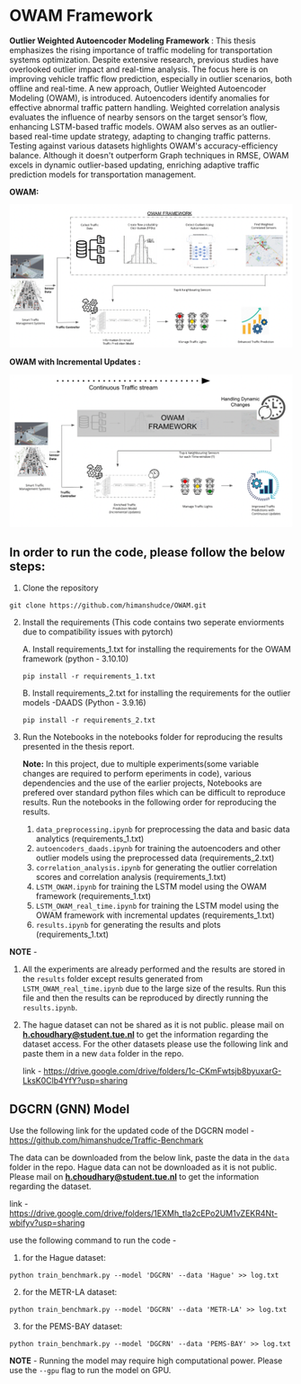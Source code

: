 # OWAM Framework
**Outlier Weighted Autoencoder Modeling Framework** : This thesis emphasizes the rising importance of traffic modeling for transportation systems optimization. Despite extensive research, previous studies have overlooked outlier impact and real-time analysis. The focus here is on improving vehicle traffic flow prediction, especially in outlier scenarios, both offline and real-time. A new approach, Outlier Weighted Autoencoder Modeling (OWAM), is introduced. Autoencoders identify anomalies for effective abnormal traffic pattern handling. Weighted correlation analysis evaluates the influence of nearby sensors on the target sensor’s flow, enhancing LSTM-based traffic models. OWAM also serves as an outlier-based real-time update strategy, adapting to changing traffic patterns. Testing against various datasets highlights OWAM's accuracy-efficiency balance. Although it doesn't outperform Graph techniques in RMSE, OWAM excels in dynamic outlier-based updating, enriching adaptive traffic prediction models for transportation management.


**OWAM:**
<p align="center">
  <img src="./notebooks/plots/OWAM_Offline.png" alt="Example image"/>
</p>


**OWAM with Incremental Updates :**
<p align="center">
  <img src="./notebooks/plots/OWAM_Online.png" alt="Example image"/>
</p>




## In order to run the code, please follow the below steps:

1. Clone the repository
```
git clone https://github.com/himanshudce/OWAM.git
```

2. Install the requirements (This code contains two seperate enviorments due to compatibility issues with pytorch)

    A. Install requirements_1.txt for installing the requirements for the OWAM framework (python - 3.10.10)
    ```
    pip install -r requirements_1.txt
    ```

    B. Install requirements_2.txt for installing the requirements for the outlier models -DAADS (Python - 3.9.16) 
    ```
    pip install -r requirements_2.txt
    ```

3. Run the Notebooks in the notebooks folder for reproducing the results presented in the thesis report. 

    **Note:** In this project, due to multiple experiments(some variable changes are required to perform eperiments in code), various dependencies and the use of the earlier projects, Notebooks are prefered over standard python files which can be difficult to reproduce results. Run the notebooks in the following order for reproducing the results.

    1. ```data_preprocessing.ipynb``` for preprocessing the data and basic data analytics (requirements_1.txt)
    2. ```autoencoders_daads.ipynb``` for training the autoencoders and other outlier models using the preprocessed data (requirements_2.txt) 
    3. ```correlation_analysis.ipynb``` for generating the outlier correlation scores and correlation analysis (requirements_1.txt)
    4. ```LSTM_OWAM.ipynb``` for training the LSTM model using the OWAM framework (requirements_1.txt)
    5. ```LSTM_OWAM_real_time.ipynb``` for training the LSTM model using the OWAM framework with incremental updates (requirements_1.txt)
    6. ```results.ipynb``` for generating the results and plots (requirements_1.txt)

**NOTE** - 
1. All the experiments are already performed and the results are stored in the ```results``` folder except results generated from ```LSTM_OWAM_real_time.ipynb``` due to the large size of the results. Run this file and then the results can be reproduced by directly running the ```results.ipynb```. 
2. The hague dataset can not be shared as it is not public. please mail on **h.choudhary@student.tue.nl** to get the information regarding the dataset access. For the other datasets please use the following link and paste them in a new ```data``` folder in the repo. 

    link - https://drive.google.com/drive/folders/1c-CKmFwtsjb8byuxarG-LksK0Clb4YfY?usp=sharing




## DGCRN (GNN) Model 

Use the following link for the updated code of the DGCRN model - https://github.com/himanshudce/Traffic-Benchmark

The data can be downloaded from the below link, paste the data in the ```data``` folder in the repo. Hague data can not be downloaded as it is not public. Please mail on **h.choudhary@student.tue.nl** to get the information regarding the dataset. 

link - https://drive.google.com/drive/folders/1EXMh_tla2cEPo2UM1vZEKR4Nt-wbifyv?usp=sharing

use the following command to run the code - 

1. for the Hague dataset:
```
python train_benchmark.py --model 'DGCRN' --data 'Hague' >> log.txt
```
2. for the METR-LA dataset:
```
python train_benchmark.py --model 'DGCRN' --data 'METR-LA' >> log.txt
```
3. for the PEMS-BAY dataset:
```
python train_benchmark.py --model 'DGCRN' --data 'PEMS-BAY' >> log.txt
```

**NOTE** - Running the model may require high computational power. Please use the ```--gpu``` flag to run the model on GPU.


